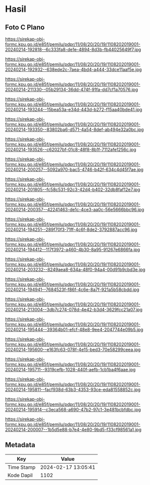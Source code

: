# Hasil

## Foto C Plano

https://sirekap-obj-formc.kpu.go.id/e85f/pemilu/pdpr/11/08/20/20/19/1108202019001-20240214-192818--6c333fa8-de1e-4894-8d3b-fb44025649f7.jpg

https://sirekap-obj-formc.kpu.go.id/e85f/pemilu/pdpr/11/08/20/20/19/1108202019001-20240214-192932--638ede2c-7aea-4bd4-a444-33dce11aaf5e.jpg

https://sirekap-obj-formc.kpu.go.id/e85f/pemilu/pdpr/11/08/20/20/19/1108202019001-20240214-211330--05b29134-36dd-474f-91fa-dd7cf1a70576.jpg

https://sirekap-obj-formc.kpu.go.id/e85f/pemilu/pdpr/11/08/20/20/19/1108202019001-20240214-193244--15bea53a-e34d-443d-b272-f15aa40bde41.jpg

https://sirekap-obj-formc.kpu.go.id/e85f/pemilu/pdpr/11/08/20/20/19/1108202019001-20240214-193350--83802ba6-d571-4a54-8def-ab494e32a0bc.jpg

https://sirekap-obj-formc.kpu.go.id/e85f/pemilu/pdpr/11/08/20/20/19/1108202019001-20240214-193526--c62027bf-01c8-48f8-8b1f-7112afe1256c.jpg

https://sirekap-obj-formc.kpu.go.id/e85f/pemilu/pdpr/11/08/20/20/19/1108202019001-20240214-200257--5092a970-bac5-4746-b42f-634c4d45f7ae.jpg

https://sirekap-obj-formc.kpu.go.id/e85f/pemilu/pdpr/11/08/20/20/19/1108202019001-20240214-201805--fc58c531-92c3-42d4-b402-32db8faf12e7.jpg

https://sirekap-obj-formc.kpu.go.id/e85f/pemilu/pdpr/11/08/20/20/19/1108202019001-20240214-200357--42241463-de1c-4ce3-aa0c-56e5666bbc96.jpg

https://sirekap-obj-formc.kpu.go.id/e85f/pemilu/pdpr/11/08/20/20/19/1108202019001-20240214-194251--289f70f3-71ff-4c6f-8de2-3792887acc96.jpg

https://sirekap-obj-formc.kpu.go.id/e85f/pemilu/pdpr/11/08/20/20/19/1108202019001-20240214-194412--117f3972-a460-4b30-8a95-91267e6866fa.jpg

https://sirekap-obj-formc.kpu.go.id/e85f/pemilu/pdpr/11/08/20/20/19/1108202019001-20240214-203232--8249aea8-634a-48f0-94a4-00d91b9cbd3e.jpg

https://sirekap-obj-formc.kpu.go.id/e85f/pemilu/pdpr/11/08/20/20/19/1108202019001-20240214-194941--7684523f-f86f-4c6e-8a7f-921a5b58cbdd.jpg

https://sirekap-obj-formc.kpu.go.id/e85f/pemilu/pdpr/11/08/20/20/19/1108202019001-20240214-213004--3db7c274-078d-4e42-b3d4-3629fcc21a07.jpg

https://sirekap-obj-formc.kpu.go.id/e85f/pemilu/pdpr/11/08/20/20/19/1108202019001-20240214-195444--39364b01-efcf-48e8-9ee4-2047744e09b5.jpg

https://sirekap-obj-formc.kpu.go.id/e85f/pemilu/pdpr/11/08/20/20/19/1108202019001-20240214-195600--e163fc63-078f-4e15-bed3-70e58299ceea.jpg

https://sirekap-obj-formc.kpu.go.id/e85f/pemilu/pdpr/11/08/20/20/19/1108202019001-20240214-195711--9319cefb-1028-440f-aefb-1cb1ba4f6aae.jpg

https://sirekap-obj-formc.kpu.go.id/e85f/pemilu/pdpr/11/08/20/20/19/1108202019001-20240214-195811--facf938d-63b3-4353-93ce-eda81558852c.jpg

https://sirekap-obj-formc.kpu.go.id/e85f/pemilu/pdpr/11/08/20/20/19/1108202019001-20240214-195914--c3eca568-a690-47b2-97c1-3e481bcbfdbc.jpg

https://sirekap-obj-formc.kpu.go.id/e85f/pemilu/pdpr/11/08/20/20/19/1108202019001-20240214-200007--1b5d5e88-b7e4-4e80-9bd5-f33cf98561a1.jpg


## Metadata

| Key        | Value               |
| ---------- | ------------------- |
| Time Stamp | 2024-02-17 13:05:41 |
| Kode Dapil | 1102                |



